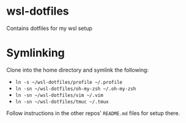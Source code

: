 # wsl-dotfiles
Contains dotfiles for my wsl setup

# Symlinking
Clone into the home directory and symlink the following:

- `ln -s ~/wsl-dotfiles/profile ~/.profile`
- `ln -sn ~/wsl-dotfiles/oh-my-zsh ~/.oh-my-zsh`
- `ln -sn ~/wsl-dotfiles/vim ~/.vim`
- `ln -sn ~/wsl-dotfiles/tmuc ~/.tmux`

Follow instructions in the other repos' `README.md` files for setup there.
